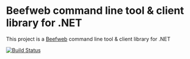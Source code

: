 # Beefweb command line tool & client library for .NET

This project is a [Beefweb](https://github.com/hyperblast/beefweb) command line tool & client library for .NET

[![Build Status](https://github.com/hyperblast/beefweb_dotnet/actions/workflows/build.yml/badge.svg)](https://github.com/hyperblast/beefweb_dotnet/actions/workflows/build.yml)
